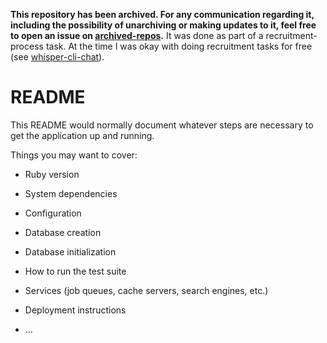 **This repository has been archived. For any communication regarding it, including the possibility of unarchiving or making updates to it, feel free to open an issue on [archived-repos](https://github.com/hossameldeen/archived-repos).** It was done as part of a recruitment-process task. At the time I was okay with doing recruitment tasks for free (see [whisper-cli-chat](https://github.com/hossameldeen/whisper-cli-chat/blob/49cc0d513a19df5ee032ccd461c07a8e2ab243a2/README.md)).

# README

This README would normally document whatever steps are necessary to get the
application up and running.

Things you may want to cover:

* Ruby version

* System dependencies

* Configuration

* Database creation

* Database initialization

* How to run the test suite

* Services (job queues, cache servers, search engines, etc.)

* Deployment instructions

* ...

